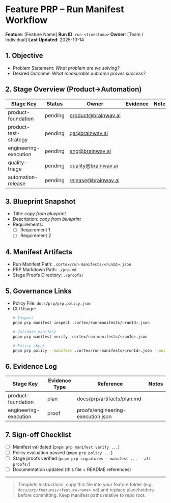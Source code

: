 # Feature PRP – Run Manifest Workflow

**Feature**: [Feature Name]
**Run ID**: `run-<timestamp>`
**Owner**: [Team / Individual]
**Last Updated**: 2025-10-14

## 1. Objective
- Problem Statement: _What problem are we solving?_
- Desired Outcome: _What measurable outcome proves success?_

## 2. Stage Overview (Product→Automation)
| Stage Key              | Status  | Owner              | Evidence | Notes |
|-----------------------|---------|--------------------|----------|-------|
| product-foundation    | pending | product@brainwav.ai |          |       |
| product-test-strategy | pending | qa@brainwav.ai      |          |       |
| engineering-execution | pending | eng@brainwav.ai     |          |       |
| quality-triage        | pending | quality@brainwav.ai |          |       |
| automation-release    | pending | release@brainwav.ai |          |       |

## 3. Blueprint Snapshot
- Title: _copy from blueprint_
- Description: _copy from blueprint_
- Requirements:
  - [ ] Requirement 1
  - [ ] Requirement 2

## 4. Manifest Artifacts
- Run Manifest Path: `.cortex/run-manifests/<runId>.json`
- PRP Markdown Path: `./prp.md`
- Stage Proofs Directory: `./proofs/`

## 5. Governance Links
- Policy File: `docs/prp/prp.policy.json`
- CLI Usage:
  ```bash
  # Inspect
  pnpm prp manifest inspect .cortex/run-manifests/<runId>.json

  # Validate manifest
  pnpm prp manifest verify .cortex/run-manifests/<runId>.json

  # Policy check
  pnpm prp policy --manifest .cortex/run-manifests/<runId>.json --policy docs/prp/prp.policy.json
  ```

## 6. Evidence Log
| Stage Key              | Evidence Type | Reference                         | Notes |
|-----------------------|---------------|-----------------------------------|-------|
| product-foundation    | plan          | docs/prp/artifacts/plan.md        |       |
| engineering-execution | proof         | proofs/engineering-execution.json |       |

## 7. Sign-off Checklist
- [ ] Manifest validated (`pnpm prp manifest verify ...`)
- [ ] Policy evaluation passed (`pnpm prp policy ...`)
- [ ] Stage proofs verified (`pnpm prp signatures --manifest ... --all proofs/`)
- [ ] Documentation updated (this file + README references)

---

> _Template instructions_: copy this file into your feature folder (e.g. `docs/prp/features/<feature-name>.md`) and replace placeholders before committing. Keep manifest paths relative to repo root.
